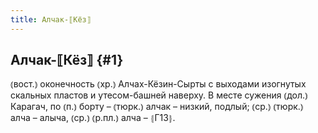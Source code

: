 ```yaml
---
title: Алчак-⟦Кёз⟧
---
```

## Алчак-⟦Кёз⟧ {#1}

⦅вост.⦆ оконечность ⦅хр.⦆ Алчах-Кёзин-Сырты с выходами изогнутых скальных пластов и утесом-башней наверху. В месте сужения ⦅дол.⦆ Карагач, по ⦅п.⦆ борту – ⦅тюрк.⦆ алчак – низкий, подлый; ⦅ср.⦆ ⦅тюрк.⦆ алча – алыча, ⦅ср.⦆ ⦅р.пл.⦆ алча – ⦃Г13⦄.
